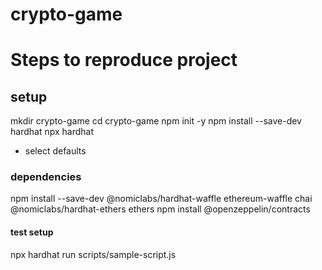 # crypto-game

# Steps to reproduce project

## setup

mkdir crypto-game
cd crypto-game
npm init -y
npm install --save-dev hardhat
npx hardhat

- select defaults

### dependencies

npm install --save-dev @nomiclabs/hardhat-waffle ethereum-waffle chai @nomiclabs/hardhat-ethers ethers
npm install @openzeppelin/contracts

#### test setup

npx hardhat run scripts/sample-script.js
